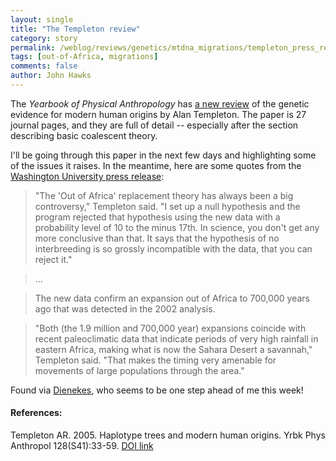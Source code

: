 ```yaml
---
layout: single 
title: "The Templeton review" 
category: story
permalink: /weblog/reviews/genetics/mtdna_migrations/templeton_press_release_2006.html
tags: [out-of-Africa, migrations] 
comments: false 
author: John Hawks 
---
```



<p>
The <i>Yearbook of Physical Anthropology</i> has <a href="http://dx.doi.org/10.1002/ajpa.20351">a new review</a> of the genetic evidence for modern human origins by Alan Templeton. The paper is 27 journal pages, and they are full of detail -- especially after the section describing basic coalescent theory. 
</p>

<p>
I'll be going through this paper in the next few days and highlighting some of the issues it raises. In the meantime, here are some quotes from the <a href="http://news-info.wustl.edu/tips/page/normal/6349.html">Washington University press release</a>: 
</p>

<blockquote>"The 'Out of Africa' replacement theory has always been a big controversy," Templeton said. "I set up a null hypothesis and the program rejected that hypothesis using the new data with a probability level of 10 to the minus 17th. In science, you don't get any more conclusive than that. It says that the hypothesis of no interbreeding is so grossly incompatible with the data, that you can reject it."</blockquote>

<blockquote>...</blockquote>

<blockquote>The new data confirm an expansion out of Africa to 700,000 years ago that was detected in the 2002 analysis.</blockquote>

<blockquote>"Both (the 1.9 million and 700,000 year) expansions coincide with recent paleoclimatic data that indicate periods of very high rainfall in eastern Africa, making what is now the Sahara Desert a savannah," Templeton said. "That makes the timing very amenable for movements of large populations through the area."</blockquote>

<p>
Found via <a href="http://dienekes.blogspot.com/2006/02/alan-templeton-vs-out-of-africa-with.html">Dienekes</a>, who seems to be one step ahead of me this week!
</p>

<h4>References:</h4>

<p class="cite">Templeton AR. 2005. Haplotype trees and modern human origins. Yrbk Phys Anthropol 128(S41):33-59. <a href="http://dx.doi.org/10.1002/ajpa.20351">DOI link</a></p>

